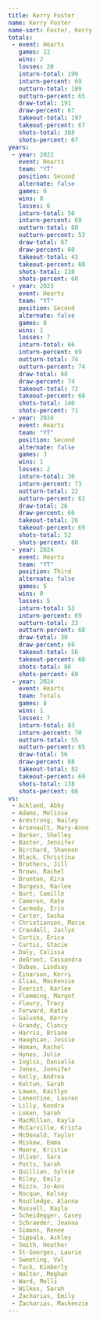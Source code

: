 ```yaml
---
title: Kerry Foster
name: Kerry Foster
name-sort: Foster, Kerry
totals:
 - event: Hearts
   games: 22
   wins: 2
   losses: 20
   inturn-total: 199
   inturn-percent: 69
   outturn-total: 189
   outturn-percent: 65
   draw-total: 191
   draw-percent: 67
   takeout-total: 197
   takeout-percent: 67
   shots-total: 388
   shots-percent: 67
years:
 - year: 2022
   event: Hearts
   team: "YT"
   position: Second
   alternate: false
   games: 6
   wins: 0
   losses: 6
   inturn-total: 50
   inturn-percent: 69
   outturn-total: 60
   outturn-percent: 53
   draw-total: 67
   draw-percent: 60
   takeout-total: 43
   takeout-percent: 60
   shots-total: 110
   shots-percent: 60
 - year: 2023
   event: Hearts
   team: "YT"
   position: Second
   alternate: false
   games: 8
   wins: 1
   losses: 7
   inturn-total: 66
   inturn-percent: 69
   outturn-total: 74
   outturn-percent: 74
   draw-total: 68
   draw-percent: 74
   takeout-total: 72
   takeout-percent: 68
   shots-total: 140
   shots-percent: 71
 - year: 2024
   event: Hearts
   team: "YT"
   position: Second
   alternate: false
   games: 3
   wins: 1
   losses: 2
   inturn-total: 30
   inturn-percent: 73
   outturn-total: 22
   outturn-percent: 61
   draw-total: 26
   draw-percent: 66
   takeout-total: 26
   takeout-percent: 69
   shots-total: 52
   shots-percent: 68
 - year: 2024
   event: Hearts
   team: "YT"
   position: Third
   alternate: false
   games: 5
   wins: 0
   losses: 5
   inturn-total: 53
   inturn-percent: 69
   outturn-total: 33
   outturn-percent: 68
   draw-total: 30
   draw-percent: 69
   takeout-total: 56
   takeout-percent: 68
   shots-total: 86
   shots-percent: 69
 - year: 2024
   event: Hearts
   team: Totals
   games: 8
   wins: 1
   losses: 7
   inturn-total: 83
   inturn-percent: 70
   outturn-total: 55
   outturn-percent: 65
   draw-total: 56
   draw-percent: 68
   takeout-total: 82
   takeout-percent: 69
   shots-total: 138
   shots-percent: 68
vs:
 - Ackland, Abby
 - Adams, Melissa
 - Armstrong, Hailey
 - Arsenault, Mary-Anne
 - Barker, Shelley
 - Baxter, Jennifer
 - Birchard, Shannon
 - Black, Christina
 - Brothers, Jill
 - Brown, Rachel
 - Brunton, Kira
 - Burgess, Karlee
 - Burt, Camille
 - Cameron, Kate
 - Carmody, Erin
 - Carter, Sasha
 - Christianson, Marie
 - Crandall, Jaclyn
 - Curtis, Erica
 - Curtis, Stacie
 - Daly, Calissa
 - deGroot, Cassandra
 - Dubue, Lindsay
 - Einarson, Kerri
 - Elias, Mackenzie
 - Everist, Karlee
 - Flemming, Margot
 - Fleury, Tracy
 - Forward, Katie
 - Galusha, Kerry
 - Grandy, Clancy
 - Harris, Briane
 - Haughian, Jessie
 - Homan, Rachel
 - Hynes, Julie
 - Inglis, Danielle
 - Jones, Jennifer
 - Kelly, Andrea
 - Koltun, Sarah
 - Lawes, Kaitlyn
 - Lenentine, Lauren
 - Lilly, Kendra
 - Loken, Sarah
 - MacMillan, Kayla
 - McCarville, Krista
 - McDonald, Taylor
 - Miskew, Emma
 - Moore, Kristie
 - Oliver, Sara
 - Potts, Sarah
 - Quillian, Sylvie
 - Riley, Emily
 - Rizzo, Jo-Ann
 - Rocque, Kelsey
 - Routledge, Alanna
 - Russell, Kayla
 - Scheidegger, Casey
 - Schraeder, Jeanna
 - Simons, Renee
 - Sippala, Ashley
 - Smith, Heather
 - St-Georges, Laurie
 - Sweeting, Val
 - Tuck, Kimberly
 - Walter, Meghan
 - Ward, Molli
 - Wilkes, Sarah
 - Zacharias, Emily
 - Zacharias, Mackenzie
---
```

